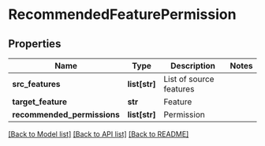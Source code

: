 # RecommendedFeaturePermission

## Properties
Name | Type | Description | Notes
------------ | ------------- | ------------- | -------------
**src_features** | **list[str]** | List of source features | 
**target_feature** | **str** | Feature | 
**recommended_permissions** | **list[str]** | Permission | 

[[Back to Model list]](../README.md#documentation-for-models) [[Back to API list]](../README.md#documentation-for-api-endpoints) [[Back to README]](../README.md)

